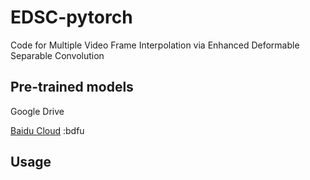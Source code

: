 # EDSC-pytorch
Code for Multiple Video Frame Interpolation via Enhanced Deformable Separable Convolution

Pre-trained models
---
Google Drive

[Baidu Cloud](https://pan.baidu.com/s/1kC7dEN2ZsMS7IdOLXVuDGQ) :bdfu

Usage
---
